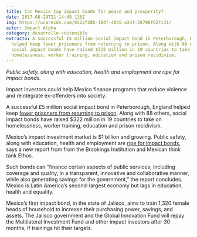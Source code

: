 ```yaml
---
title: Can Mexico tap impact bonds for peace and prosperity?
date: 2017-08-29T21:14:49.116Z
img: https://ucarecdn.com/6522f28b-184f-40b5-a34f-28798f62fc31/
autor: Impact Alpha
category: desarrollo-sostenible
extracto: A successful £5 million social impact bond in Peterborough, England
  helped keep fewer prisoners from returning to prison. Along with 88 others,
  social impact bonds have raised $322 million in 19 countries to take on
  homelessness, worker training, education and prison recidivism.
---
```

*Public safety, along with education, health and employment are ripe for impact bonds.*

Impact investors could help Mexico finance programs that reduce violence and reintegrate ex-offenders into society.

A successful £5 million social impact bond in Peterborough, England helped keep [fewer prisoners from returning to prison](https://news.impactalpha.com/peterborough-social-impact-bond-becomes-a-proof-point-f6eee71cd64). Along with 88 others, social impact bonds have raised $322 million in 19 countries to take on homelessness, worker training, education and prison recidivism.

Mexico’s impact investment market is $1 billion and growing. Public safety, along with education, health and employment are [ripe for impact bonds](https://www.brookings.edu/research/impact-bonds-in-mexico-opportunities-and-challenges/), says a new report from from the Brookings Institution and Mexican think tank Ethos.

Such bonds can “finance certain aspects of public services, including coverage and quality, in a transparent, innovative and collaborative manner, while also generating savings for the government,” the report concludes. Mexico is Latin America’s second-largest economy but lags in education, health and equality.

Mexico’s first impact bond, in the state of Jalisco, aims to train 1,320 female heads of household to increase their purchasing power, savings, and assets. The Jalisco government and the Global Innovation Fund will repay the Multilateral Investment Fund and other impact investors after 30 months, if trainings hit their targets.